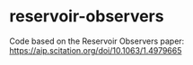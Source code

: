 # reservoir-observers
Code based on the Reservoir Observers paper: https://aip.scitation.org/doi/10.1063/1.4979665
